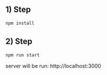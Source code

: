 
## 1) Step

```bash
npm install
```


## 2) Step

```bash
npm run start
```

server will be run: http://localhost:3000